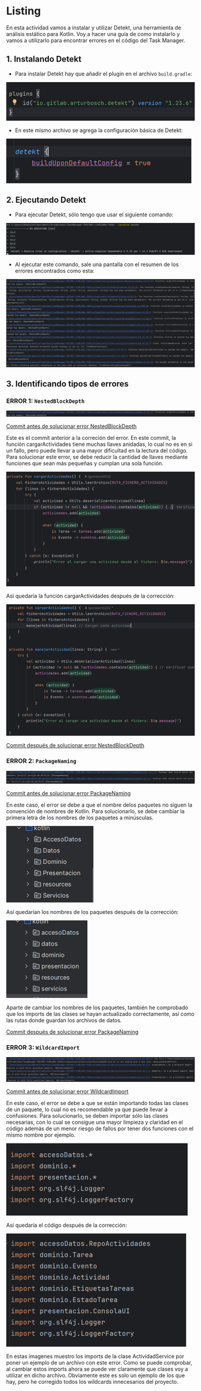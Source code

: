 
# Listing

En esta actividad vamos a instalar y utilizar Detekt, una herramienta de análisis estático para Kotlin.
Voy a hacer una guía de como instalarlo y vamos a utilizarlo para encontrar errores en el código del Task Manager.

## 1. **Instalando Detekt**

- Para instalar Detekt hay que añadir el plugin en el archivo `build.gradle`:

![detekt_plugin.png](IMAGENES/LISTING/detekt_plugin.png)

- En este mismo archivo se agrega la configuración básica de Detekt:

![detekt_config.png](IMAGENES/LISTING/detekt_config.png)

## 2. **Ejecutando Detekt**

- Para ejecutar Detekt, sólo tengo que usar el siguiente comando:

![detekt_comando.png](IMAGENES/LISTING/detekt_comando.png)

- Al ejecutar este comando, sale una pantalla con el resumen de los errores encontrados como esta:

![detekt_resumen.png](IMAGENES/LISTING/detekt_resumen.png)

## 3. **Identificando tipos de errores**

### ERROR 1: `NestedBlockDepth`

![Error_NestedBlockDepth.png](IMAGENES/LISTING/Error_NestedBlockDepth.png)

[Commit antes de solucionar error NestedBlockDepth](https://github.com/PabloOstenero/TaskManager-POSTREY-2/commit/bd584b406c2528f70abc6187e7b127f90cd3a861)

Este es el commit anterior a la correción del error. En este commit, la función cargarActividades tiene muchas llaves anidadas, lo cual no es en si un fallo, pero puede llevar a una mayor dificultad en la lectura del código. Para solucionar este error, se debe reducir la cantidad de llaves mediante funciones que sean más pequeñas y cumplan una sola función.

![cargarActividades_antes.png](IMAGENES/LISTING/cargarActividades_antes.png)

Así quedaría la función cargarActividades después de la corrección:

![cargarActividades_despues.png](IMAGENES/LISTING/cargarActividades_despues.png)

[Commit después de solucionar error NestedBlockDepth](https://github.com/PabloOstenero/TaskManager-POSTREY-2/commit/9b3006d397a49fd678232c2d2df18816cde2c1bb)

### ERROR 2: `PackageNaming`

![Error_PackageNaming.png](IMAGENES/LISTING/Error_PackageNaming.png)

[Commit antes de solucionar error PackageNaming](https://github.com/PabloOstenero/TaskManager-POSTREY-2/commit/9b3006d397a49fd678232c2d2df18816cde2c1bb)

En este caso, el error se debe a que el nombre delos paquetes no siguen la convención de nombres de Kotlin. Para solucionarlo, se debe cambiar la primera letra de los nombres de los paquetes a minúsculas.

![packageNaming_antes.png](IMAGENES/LISTING/packageNaming_antes.png)

Así quedarían los nombres de los paquetes después de la corrección:

![packageNaming_despues.png](IMAGENES/LISTING/packageNaming_despues.png)

Aparte de cambiar los nombres de los paquetes, también he comprobado que los imports de las clases se hayan actualizado correctamente, así como las rutas donde guardan los archivos de datos.

[Commit después de solucionar error PackageNaming](https://github.com/PabloOstenero/TaskManager-POSTREY-2/commit/18c1fadefc1decc73229e64a4a245b5aea6b9f2d)

### ERROR 3: `WildcardImport`

![Error_WildcardImport.png](IMAGENES/LISTING/Error_WildcardImport.png)

[Commit antes de solucionar error WildcardImport](https://github.com/PabloOstenero/TaskManager-POSTREY-2/commit/18c1fadefc1decc73229e64a4a245b5aea6b9f2d)

En este caso, el error se debe a que se están importando todas las clases de un paquete, lo cual no es recomendable ya que puede llevar a confusiones. Para solucionarlo, se deben importar sólo las clases necesarias, con lo cual se consigue una mayor limpieza y claridad en el código además de un menor riesgo de fallos por tener dos funciones con el mismo nombre por ejemplo.

![wildcardImport_antes.png](IMAGENES/LISTING/wildcardImport_antes.png)

Así quedaría el código después de la corrección:

![wildcardImport_despues.png](IMAGENES/LISTING/wildcardImport_despues.png)

En estas imagenes muestro los imports de la clase ActividadService por poner un ejemplo de un archivo con este error. Como se puede comprobar, al cambiar estos imports ahora se puede ver claramente que clases voy a utilizar en dicho archivo. Obviamente este es solo un ejemplo de los que hay, pero he corregido todos los wildcards innecesarios del proyecto.

